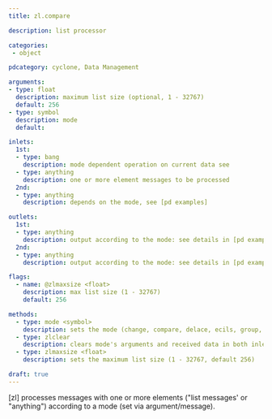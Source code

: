 ```yaml
---
title: zl.compare

description: list processor

categories:
 - object

pdcategory: cyclone, Data Management

arguments:
- type: float
  description: maximum list size (optional, 1 - 32767)
  default: 256
- type: symbol
  description: mode
  default:

inlets:
  1st:
  - type: bang
    description: mode dependent operation on current data see
  - type: anything
    description: one or more element messages to be processed
  2nd:
  - type: anything 
    description: depends on the mode, see [pd examples]

outlets:
  1st:
  - type: anything
    description: output according to the mode: see details in [pd examples]
  2nd:
  - type: anything
    description: output according to the mode: see details in [pd examples]

flags:
  - name: @zlmaxsize <float>
    description: max list size (1 - 32767)
    default: 256

methods:
  - type: mode <symbol>
    description: sets the mode (change, compare, delace, ecils, group, indexmap, iter, join, lace, len, lookup, median, mth, nth, queue, reg, rev, rot, sect, scramble, slice, sort, stack, stream, sub, sum, swap, thin, union or unique)
  - type: zlclear
    description: clears mode's arguments and received data in both inlets
  - type: zlmaxsize <float>
    description: sets the maximum list size (1 - 32767, default 256)

draft: true
---
```


[zl] processes messages with one or more elements ("list messages' or "anything") according to a mode (set via argument/message).
